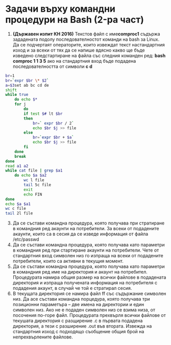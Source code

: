 
# Задачи върху командни процедури на Bash (2-ра част)

1. **(Държавен изпит КН 2016)** Текстов файл с име ​**comproc1**​ съдържа зададената по­долу последователностот команди на bash за Linux. Да се подчертаят операторите, които извеждат текст настандартния изход и за всеки от тях да се напише вдясно какво ще бъде изведено следстартиране на файла със следния команден ред: **bash comproc 1  1   3   5** ако на стандартния вход бъде подадена последователността от символи **​c  d**
```bash
br=1
br=`expr $br \* $2`
a=$3set ab bc cd de
shift
while true
	do echo $*
	for j 
		do 
		if test $# ­lt $br
		then 
			br=` expr $br / 2`
			echo $br $j >> file
		else 
			br=`expr $br + $a` 
			echo $br $j >> file 
		fi
	done
	break
done
read a1 a2
while cat file | grep $a1
	do echo $a $a2 
		wc ­l file 
		tail ­5c file 
		exit 
		echo FIN
done
echo $a $a1
wc ­c file
tail ­2l file
```
3. Да се състави командна процедура, която получава при стратиране в командния ред акаунти на потребители. За всеки от подадените акаунти, които са в сесия да се изведе информация от файла /etc/passwd
4. Да се състави командна процедура, която получава като параметри в командния ред при стартиране акаунти на потребители. Чете от стандартния вход символен низ го изпраща на всеки от подадените потребители, които са активни в текущия момент.
5. Да се състави командна процедура, която получава като параметри в командния ред име на директория и акаунт на потребител. Процедурата намира общия размер на всички файлове в подадената директория и изпраща получената информация на потребителя с подадения акаунт, в случай че той е стратирал сесия.
6. В текущата директория се намира файл ff със съдържание символен низ.  Да aсе състави командна порцедура, която получава три позиционни параметъра – две имена на директории и един символен низ. Ако не е подаден символен низ се взима низа, от посочения по-горе файл. Процедурата прехвърля всички файлове от текушата директория с разщирение .с в първата подадена директория, а тези с разширение .out  във втората. Извежда на стандартния изход с подходящо съобщение общия брой на непрехвърлените  файлове.
